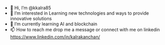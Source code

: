 - 👋 Hi, I’m @kkalra85
- 👀 I’m interested in Learning new technologies and ways to provide innovative solutions 
- 🌱 I’m currently learning AI and blockchain
- 📫 How to reach me drop me a message or connect with me on linkedin https://www.linkedin.com/in/kalrakanchan/

<!---
kkalra85/kkalra85 is a ✨ special ✨ repository because its `README.md` (this file) appears on your GitHub profile.
You can click the Preview link to take a look at your changes.
--->
